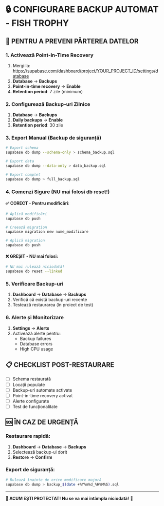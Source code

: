 # 🔒 CONFIGURARE BACKUP AUTOMAT - FISH TROPHY

## 🚨 PENTRU A PREVENI PĂRTEREA DATELOR

### 1. Activează Point-in-Time Recovery
1. Mergi la: https://supabase.com/dashboard/project/YOUR_PROJECT_ID/settings/database
2. **Database** → **Backups**
3. **Point-in-time recovery** → **Enable**
4. **Retention period**: 7 zile (minimum)

### 2. Configurează Backup-uri Zilnice
1. **Database** → **Backups**
2. **Daily backups** → **Enable**
3. **Retention period**: 30 zile

### 3. Export Manual (Backup de siguranță)
```bash
# Export schema
supabase db dump --schema-only > schema_backup.sql

# Export data
supabase db dump --data-only > data_backup.sql

# Export complet
supabase db dump > full_backup.sql
```

### 4. Comenzi Sigure (NU mai folosi db reset!)

#### ✅ CORECT - Pentru modificări:
```bash
# Aplică modificări
supabase db push

# Creează migration
supabase migration new nume_modificare

# Aplică migration
supabase db push
```

#### ❌ GREȘIT - NU mai folosi:
```bash
# NU mai rulează niciodată!
supabase db reset --linked
```

### 5. Verificare Backup-uri
1. **Dashboard** → **Database** → **Backups**
2. Verifică că există backup-uri recente
3. Testează restaurarea (în proiect de test)

### 6. Alerte și Monitorizare
1. **Settings** → **Alerts**
2. Activează alerte pentru:
   - Backup failures
   - Database errors
   - High CPU usage

## 📋 CHECKLIST POST-RESTAURARE

- [ ] Schema restaurată
- [ ] Locații populate
- [ ] Backup-uri automate activate
- [ ] Point-in-time recovery activat
- [ ] Alerte configurate
- [ ] Test de funcționalitate

## 🆘 ÎN CAZ DE URGENȚĂ

### Restaurare rapidă:
1. **Dashboard** → **Database** → **Backups**
2. Selectează backup-ul dorit
3. **Restore** → **Confirm**

### Export de siguranță:
```bash
# Rulează înainte de orice modificare majoră
supabase db dump > backup_$(date +%Y%m%d_%H%M%S).sql
```

---

**🎯 ACUM EȘTI PROTECTAT! Nu se va mai întâmpla niciodată!** 🎯
